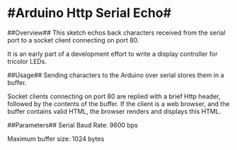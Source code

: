 #Arduino Http Serial Echo#
==========================
##Overview##
This sketch echos back characters received from the serial port to a socket client connecting on port 80.

It is an early part of a development effort to write a display controller for tricolor LEDs.

##Usage##
Sending characters to the Arduino over serial stores them in a buffer.

Socket clients connecting on port 80 are replied with a brief Http header, followed by the contents of the buffer. If the client is a web browser, and the buffer contains valid HTML, the browser renders and displays this HTML.

##Parameters##
Serial Baud Rate: 9600 bps

Maximum buffer size: 1024 bytes
